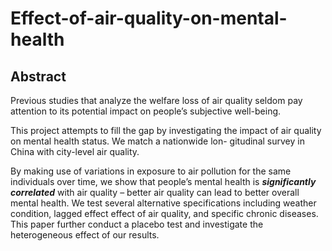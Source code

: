 # Effect-of-air-quality-on-mental-health


## Abstract
Previous studies that analyze the welfare loss of air quality seldom pay attention to its potential impact on people’s subjective well-being. 

This project attempts to fill the gap by investigating the impact of air quality on mental health status. We match a nationwide lon- gitudinal survey in China with city-level air quality.

By making use of variations in exposure to air pollution for the same individuals over time, we show that people’s mental health is ***significantly correlated*** with air quality – better air quality can lead to better overall mental health. We test several alternative specifications including weather condition, lagged effect effect of air quality, and specific chronic diseases. This paper further conduct a placebo test and investigate the heterogeneous effect of our results.


